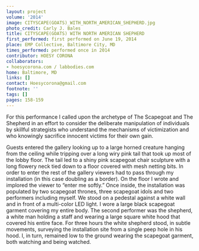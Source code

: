 ```yaml
---
layout: project
volume: '2014'
image: CITYSCAPE(GOATS)_WITH_NORTH_AMERICAN_SHEPHERD.jpg
photo_credit: Carly J. Bales
title: CITYSCAPE(GOATS) WITH NORTH AMERICAN SHEPHERD
first_performed: first performed on June 19, 2014
place: EMP Collective, Baltimore City, MD
times_performed: performed once in 2014
contributor: HOESY CORONA
collaborators:
- hoesycorona.com / labbodies.com
home: Baltimore, MD
links: []
contact: Hoesycorona@gmail.com
footnote: ''
tags: []
pages: 158-159
---
```


For this performance I called upon the archetype of The Scapegoat and The Shepherd in an effort to consider the deliberate manipulation of individuals by skillful strategists who understand the mechanisms of victimization and who knowingly sacrifice innocent victims for their own gain.

Guests entered the gallery looking up to a large horned creature hanging from the ceiling while tripping over a long wiry pink tail that took up most of the lobby floor. The tail led to a shiny pink scapegoat chair sculpture with a long flowery neck tied down to a floor covered with mesh netting bits. In order to enter the rest of the gallery viewers had to pass through my installation (in this case doubling as a border). On the floor I wrote and implored the viewer to “enter me softly.” Once inside, the installation was populated by two scapegoat thrones, three scapegoat idols and two performers including myself. We stood on a pedestal against a white wall and in front of a multi-color LED light. I wore a large black scapegoat garment covering my entire body. The second performer was the shepherd, a white man holding a staff and wearing a large square white hood that covered his entire face. For three hours the white shepherd stood, in subtle movements, surveying the installation site from a single peep hole in his hood. I, in turn, remained low to the ground wearing the scapegoat garment, both watching and being watched.

